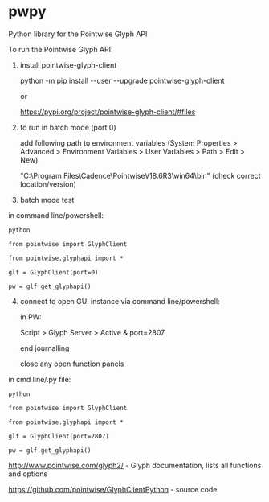 # pwpy
Python library for the Pointwise Glyph API

To run the Pointwise Glyph API:

1. install pointwise-glyph-client
   
	python -m pip install --user --upgrade pointwise-glyph-client

	or
	
 	https://pypi.org/project/pointwise-glyph-client/#files
	
2. to run in batch mode (port 0)
	
 	add following path to environment variables (System Properties > Advanced > Environment Variables > User Variables > Path > Edit > New)
	
 	"C:\Program Files\Cadence\PointwiseV18.6R3\win64\bin" (check correct location/version)
	
3. batch mode test 

in command line/powershell: 
	
	python
	
 	from pointwise import GlyphClient
	
 	from pointwise.glyphapi import *
	
 	glf = GlyphClient(port=0) 

	pw = glf.get_glyphapi()

4. connect to open GUI instance via command line/powershell: 

	in PW: 
	
 	Script > Glyph Server > Active & port=2807
	
 	end journalling

 	close any open function panels

in cmd line/.py file:

	python
	
 	from pointwise import GlyphClient
	
 	from pointwise.glyphapi import *
	
	glf = GlyphClient(port=2807) 

 	pw = glf.get_glyphapi()
	

http://www.pointwise.com/glyph2/ - Glyph documentation, lists all functions and options

https://github.com/pointwise/GlyphClientPython - source code
